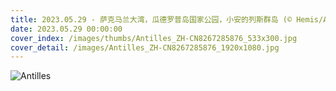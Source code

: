 ```yaml
---
title: 2023.05.29 - 萨克马兰大湾，瓜德罗普岛国家公园，小安的列斯群岛 (© Hemis/Alamy)
date: 2023.05.29 00:00:00
cover_index: /images/thumbs/Antilles_ZH-CN8267285876_533x300.jpg
cover_detail: /images/Antilles_ZH-CN8267285876_1920x1080.jpg
---
```


![Antilles](/images/Antilles_ZH-CN8267285876_1920x1080.jpg)

